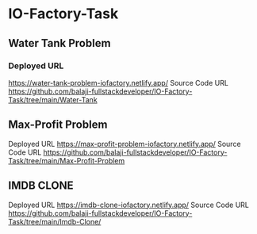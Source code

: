 # IO-Factory-Task

## Water Tank Problem
### Deployed URL
https://water-tank-problem-iofactory.netlify.app/
Source Code URL
https://github.com/balaji-fullstackdeveloper/IO-Factory-Task/tree/main/Water-Tank

## Max-Profit Problem
Deployed URL
https://max-profit-problem-iofactory.netlify.app/
Source Code URL
https://github.com/balaji-fullstackdeveloper/IO-Factory-Task/tree/main/Max-Profit-Problem

## IMDB CLONE
Deployed URL
https://imdb-clone-iofactory.netlify.app/
Source Code URL
https://github.com/balaji-fullstackdeveloper/IO-Factory-Task/tree/main/Imdb-Clone/
